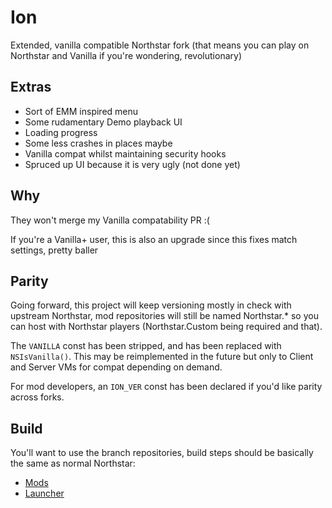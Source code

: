 # Ion

Extended, vanilla compatible Northstar fork (that means you can play on Northstar and Vanilla if you're wondering, revolutionary)

## Extras
* Sort of EMM inspired menu
* Some rudamentary Demo playback UI
* Loading progress
* Some less crashes in places maybe
* Vanilla compat whilst maintaining security hooks
* Spruced up UI because it is very ugly (not done yet)

## Why
They won't merge my Vanilla compatability PR :(

If you're a Vanilla+ user, this is also an upgrade since this fixes match settings, pretty baller

## Parity
Going forward, this project will keep versioning mostly in check with upstream Northstar, mod repositories will still be named Northstar.* so you can host
with Northstar players (Northstar.Custom being required and that).

The `VANILLA` const has been stripped, and has been replaced with `NSIsVanilla()`. This may be reimplemented in the future but only to Client and Server VMs for compat depending on demand.

For mod developers, an `ION_VER` const has been declared if you'd like parity across forks.

## Build
You'll want to use the branch repositories, build steps should be basically the same as normal Northstar:
* [Mods](https://github.com/VITALISED/NorthstarMods/tree/ion)
* [Launcher](https://github.com/VITALISED/NorthstarLauncher/tree/ion)

